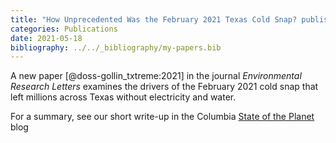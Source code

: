 ```yaml
---
title: "How Unprecedented Was the February 2021 Texas Cold Snap? published in Environmental Research Letters"
categories: Publications
date: 2021-05-18
bibliography: ../../_bibliography/my-papers.bib
---
```


A new paper [@doss-gollin_txtreme:2021] in the journal *Environmental Research Letters* examines the drivers of the February 2021 cold snap that left millions across Texas without electricity and water.

For a summary, see our short write-up in the Columbia [State of the Planet](https://news.climate.columbia.edu/2021/03/16/unprecedented-texas-cold-snap/) blog
